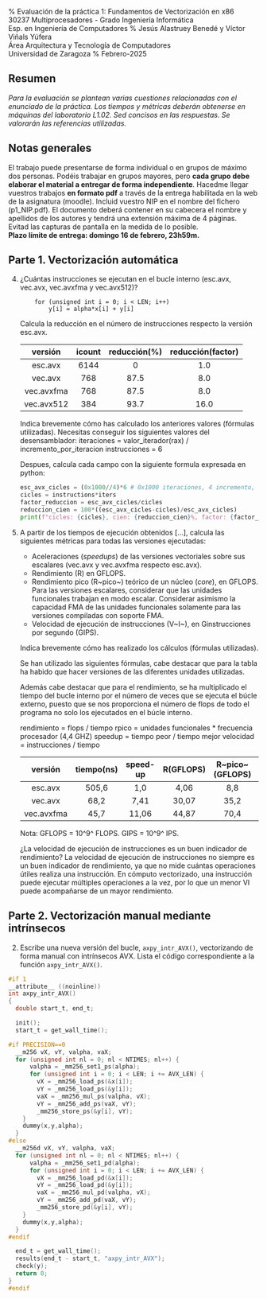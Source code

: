 % Evaluación de la práctica 1: Fundamentos de Vectorización en x86  
  30237 Multiprocesadores - Grado Ingeniería Informática  
  Esp. en Ingeniería de Computadores
% Jesús Alastruey Benedé y Víctor Viñals Yúfera  
  Área Arquitectura y Tecnología de Computadores  
  Universidad de Zaragoza
% Febrero-2025


## Resumen

_Para la evaluación se plantean varias cuestiones relacionadas con el enunciado de la práctica.
Los tiempos y métricas deberán obtenerse en máquinas del laboratorio L1.02.
Sed concisos en las respuestas. Se valorarán las referencias utilizadas._

## Notas generales

El trabajo puede presentarse de forma individual o en grupos de máximo dos personas.
Podéis trabajar en grupos mayores, pero **cada grupo debe elaborar el material a entregar de forma independiente**.
Hacedme llegar vuestros trabajos **en formato pdf** a través de la entrega habilitada en la web de la asignatura (moodle).
Incluid vuestro NIP en el nombre del fichero (p1_NIP.pdf). El documento deberá contener 
en su cabecera el nombre y apellidos de los autores y tendrá una extensión máxima de 4 páginas.
Evitad las capturas de pantalla en la medida de lo posible.  
**Plazo límite de entrega: domingo 16 de febrero, 23h59m.**

## Parte 1. Vectorización automática

4.  ¿Cuántas instrucciones se ejecutan en el bucle interno (esc.avx, vec.avx, vec.avxfma y vec.avx512)?

            for (unsigned int i = 0; i < LEN; i++)
                y[i] = alpha*x[i] + y[i]

    Calcula la reducción en el número de instrucciones respecto la versión esc.avx.

	|  versión   |   icount   | reducción(%) | reducción(factor) |
	|:----------:|:----------:|:------------:|:-----------------:|
	|  esc.avx   |    6144    |       0      |        1.0        |
	|  vec.avx   |     768    |     87.5     |        8.0        |
	| vec.avxfma |     768    |     87.5     |        8.0        |
	| vec.avx512 |     384    |     93.7     |       16.0        |

    Indica brevemente cómo has calculado los anteriores valores (fórmulas utilizadas).
    Necesitas conseguir los siguientes valores del desensamblador:
    iteraciones = valor_iterador(rax) / incremento_por_iteracion
    instrucciones = 6

    Despues, calcula cada campo con la siguiente formula expresada en python:
    ```python
    esc_avx_cicles = (0x1000//4)*6 # 0x1000 iteraciones, 4 incremento, 6 instrucciones
    cicles = instructions*iters
    factor_reduccion = esc_avx_cicles/cicles
    reduccion_cien = 100*((esc_avx_cicles-cicles)/esc_avx_cicles)
    print(f"cicles: {cicles}, cien: {reduccion_cien}%, factor: {factor_reduccion}")
    ```


6.  A partir de los tiempos de ejecución obtenidos [...],
    calcula las siguientes métricas para todas las versiones ejecutadas:

    - Aceleraciones (_speedups_) de las versiones vectoriales sobre sus escalares (vec.avx y vec.avxfma respecto esc.avx).
    - Rendimiento (R) en GFLOPS.
    - Rendimiento pico (R~pico~) teórico de un núcleo (_core_), en GFLOPS.
      Para las versiones escalares, considerar que las unidades funcionales trabajan en modo escalar.
      Considerar asimismo la capacidad FMA de las unidades funcionales solamente para las versiones compiladas con soporte FMA.
    - Velocidad de ejecución de instrucciones (V~I~), en Ginstrucciones por segundo (GIPS).

    Indica brevemente cómo has realizado los cálculos (fórmulas utilizadas).

    Se han utilizado las siguientes fórmulas, cabe destacar que para la tabla ha habido que hacer versiones
    de las diferentes unidades utilizadas.

    Además cabe destacar que para el rendimiento, se ha multiplicado el tiempo del bucle interno por el número de veces
    que se ejecuta el búcle externo, puesto que se nos proporciona el número de flops de todo el programa no solo los
    ejecutados en el búcle interno.

    rendimiento = flops / tiempo
    rpico = unidades funcionales * frecuencia procesador (4,4 GHZ)
    speedup = tiempo peor / tiempo mejor
    velocidad = instrucciones / tiempo

	|  versión   | tiempo(ns) |  speed-up |  R(GFLOPS)  |R~pico~(GFLOPS)| V~I~(GIPS) |
	|:----------:|:----------:|:---------:|:-----------:|:-------------:|:----------:|
	|  esc.avx   |   505,6    |    1,0    |   4,06      |   8,8         |   12,1     |
	|  vec.avx   |   68,2     |    7,41   |   30,07     |   35,2        |   11,26    |
	| vec.avxfma |   45,7     |    11,06  |   44,87     |   70,4        |   16,8     |

    Nota: GFLOPS = 10^9^ FLOPS. GIPS = 10^9^ IPS.

    ¿La velocidad de ejecución de instrucciones es un buen indicador de rendimiento?
    La velocidad de ejecución de instrucciones no siempre es un buen indicador de rendimiento, ya que no mide cuántas operaciones útiles realiza una instrucción.
    En cómputo vectorizado, una instrucción puede ejecutar múltiples operaciones a la vez, por lo que un menor VI puede acompañarse de un mayor rendimiento.

    
## Parte 2. Vectorización manual mediante intrínsecos

2.  Escribe una nueva versión del bucle, `axpy_intr_AVX()`, vectorizando de forma
    manual con intrínsecos AVX.
    Lista el código correspondiente a la función `axpy_intr_AVX()`.

```c
#if 1
__attribute__ ((noinline))
int axpy_intr_AVX()
{
  double start_t, end_t;

  init();
  start_t = get_wall_time();

#if PRECISION==0
  __m256 vX, vY, valpha, vaX;
  for (unsigned int nl = 0; nl < NTIMES; nl++) {
      valpha = _mm256_set1_ps(alpha);
      for (unsigned int i = 0; i < LEN; i += AVX_LEN) {
        vX = _mm256_load_ps(&x[i]);
        vY = _mm256_load_ps(&y[i]);
        vaX = _mm256_mul_ps(valpha, vX);
        vY = _mm256_add_ps(vaX, vY);
        _mm256_store_ps(&y[i], vY);
    }
    dummy(x,y,alpha);
  }
#else
  __m256d vX, vY, valpha, vaX;
  for (unsigned int nl = 0; nl < NTIMES; nl++) {
      valpha = _mm256_set1_pd(alpha);
      for (unsigned int i = 0; i < LEN; i += AVX_LEN) {
        vX = _mm256_load_pd(&x[i]);
        vY = _mm256_load_pd(&y[i]);
        vaX = _mm256_mul_pd(valpha, vX);
        vY = _mm256_add_pd(vaX, vY);
        _mm256_store_pd(&y[i], vY);
    }
    dummy(x,y,alpha);
  }
#endif

  end_t = get_wall_time();
  results(end_t - start_t, "axpy_intr_AVX");
  check(y);
  return 0;
}
#endif
```
